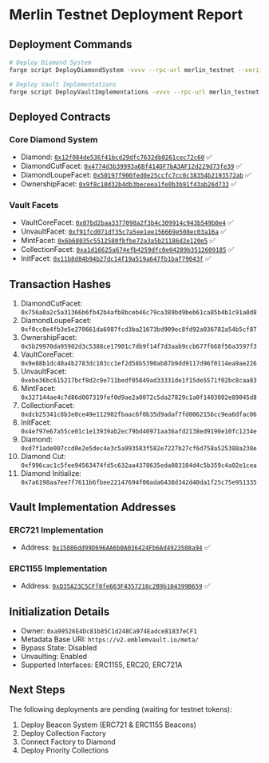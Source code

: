 # Merlin Testnet Deployment Report

## Deployment Commands

```bash
# Deploy Diamond System
forge script DeployDiamondSystem -vvvv --rpc-url merlin_testnet --verifier blockscout --verifier-url https://scan.merlinchain.io/api/ --legacy --broadcast

# Deploy Vault Implementations
forge script DeployVaultImplementations -vvvv --rpc-url merlin_testnet --verifier blockscout --verifier-url https://scan.merlinchain.io/api/ --legacy --broadcast
```

## Deployed Contracts

### Core Diamond System

- Diamond: [`0x12f084de536f41bcd29dfc7632db0261cec72c60`](https://scan.merlinchain.io/address/0x12f084de536f41bcd29dfc7632db0261cec72c60) ✅
- DiamondCutFacet: [`0x4774d3b39993a6Bf414DF7bA3AF12d229d73fe39`](https://scan.merlinchain.io/address/0x4774d3b39993a6Bf414DF7bA3AF12d229d73fe39) ✅
- DiamondLoupeFacet: [`0x50197f900fed0e25ccfc7cc0c38354b2193572ab`](https://scan.merlinchain.io/address/0x50197f900fed0e25ccfc7cc0c38354b2193572ab) ✅
- OwnershipFacet: [`0x9f8c10d32b4db3beceea1fe0b3b91f43ab26d733`](https://scan.merlinchain.io/address/0x9f8c10d32b4db3beceea1fe0b3b91f43ab26d733) ✅

### Vault Facets

- VaultCoreFacet: [`0x07bd2baa3377098a2f3b4c309914c943b549b0e4`](https://scan.merlinchain.io/address/0x07bd2baa3377098a2f3b4c309914c943b549b0e4) ✅
- UnvaultFacet: [`0xf91fcd071df35c7a5ee1ee156669e508ec03a16a`](https://scan.merlinchain.io/address/0xf91fcd071df35c7a5ee1ee156669e508ec03a16a) ✅
- MintFacet: [`0x6b68035c5512580fbfbe72a3a5b21186d2e120e5`](https://scan.merlinchain.io/address/0x6b68035c5512580fbfbe72a3a5b21186d2e120e5) ✅
- CollectionFacet: [`0xa1d16625a674efb4259dfc0e04289b3512609185`](https://scan.merlinchain.io/address/0xa1d16625a674efb4259dfc0e04289b3512609185) ✅
- InitFacet: [`0x11b8d84b94b27dc14f19a519a647fb1baf79043f`](https://scan.merlinchain.io/address/0x11b8d84b94b27dc14f19a519a647fb1baf79043f) ✅

## Transaction Hashes

1. DiamondCutFacet: `0x756a0a2c5a31366b6fb42b4afb8bceb46c79ca389bd9beb61ca85b4b1c91a0d8`
2. DiamondLoupeFacet: `0xf0cc8e4fb3e5e270661da6987fcd3ba21673bd909ec8fd92a036782a54b5cf87`
3. OwnershipFacet: `0x5b29970da95902d3c5388ce17901c7db9f14f7d3aab9ccb677f668f56a3597f3`
4. VaultCoreFacet: `0x9e88b1dc40a4b2783dc103cc1ef2d58b5390ab87b9dd9117d96f0114ea9ae226`
5. UnvaultFacet: `0xebe36bc615217bcf8d2c9e711bedf05849ad33331de1f15de5571f02bc8caa83`
6. MintFacet: `0x327144ae4c7d86d007319fef0d9ae2a0072c5da27829c1a0f1403002e89045d8`
7. CollectionFacet: `0xdcb25341c8b3e0ce49e112902fbaac6f0b35d9adaf7fd0062156cc9ea6dfac06`
8. InitFacet: `0x4ef97e67a55ce01c1e13939ab2ec79bd40971aa36afd2138ed9190e10fc1234e`
9. Diamond: `0xd7f1ade007ccd0e2e5dec4e3c5a993583f582e7227b27cf6d758a525388a238e`
10. Diamond Cut: `0xf996cac1c5fee94563474fd5c632aa4378635eda083104d4c5b359c4a02e1cea`
11. Diamond Initialize: `0x7a6198aa7ee7f7611b6fbee22147694f00ada6438d342d40da1f25c75e951335`

## Vault Implementation Addresses

### ERC721 Implementation

- Address: [`0x15086dd99D696AA6b0A036424Fb6Ad4923508a94`](https://scan.merlinchain.io/address/0x15086dd99D696AA6b0A036424Fb6Ad4923508a94) ✅

### ERC1155 Implementation

- Address: [`0xD35A23C5CFf0fe663F4357218c2B9b104399B659`](https://scan.merlinchain.io/address/0xD35A23C5CFf0fe663F4357218c2B9b104399B659) ✅

## Initialization Details

- Owner: `0xa99526E4Dc81b85C1d248Ca974Eadce81837eCF1`
- Metadata Base URI: `https://v2.emblemvault.io/meta/`
- Bypass State: Disabled
- Unvaulting: Enabled
- Supported Interfaces: ERC1155, ERC20, ERC721A

## Next Steps

The following deployments are pending (waiting for testnet tokens):

1. Deploy Beacon System (ERC721 & ERC1155 Beacons)
2. Deploy Collection Factory
3. Connect Factory to Diamond
4. Deploy Priority Collections
